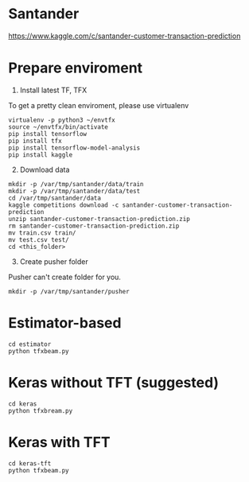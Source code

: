 # Santander

https://www.kaggle.com/c/santander-customer-transaction-prediction

# Prepare enviroment

1. Install latest TF, TFX

To get a pretty clean enviroment, please use virtualenv

```
virtualenv -p python3 ~/envtfx
source ~/envtfx/bin/activate
pip install tensorflow
pip install tfx
pip install tensorflow-model-analysis
pip install kaggle
```

2. Download data

```
mkdir -p /var/tmp/santander/data/train
mkdir -p /var/tmp/santander/data/test
cd /var/tmp/santander/data
kaggle competitions download -c santander-customer-transaction-prediction
unzip santander-customer-transaction-prediction.zip
rm santander-customer-transaction-prediction.zip
mv train.csv train/
mv test.csv test/
cd <this_folder>
```

3. Create pusher folder

Pusher can't create folder for you.

```
mkdir -p /var/tmp/santander/pusher
```

# Estimator-based

```
cd estimator
python tfxbeam.py
```

# Keras without TFT (suggested)

```
cd keras
python tfxbream.py
```

# Keras with TFT

```
cd keras-tft
python tfxbeam.py
```

                                                                                
